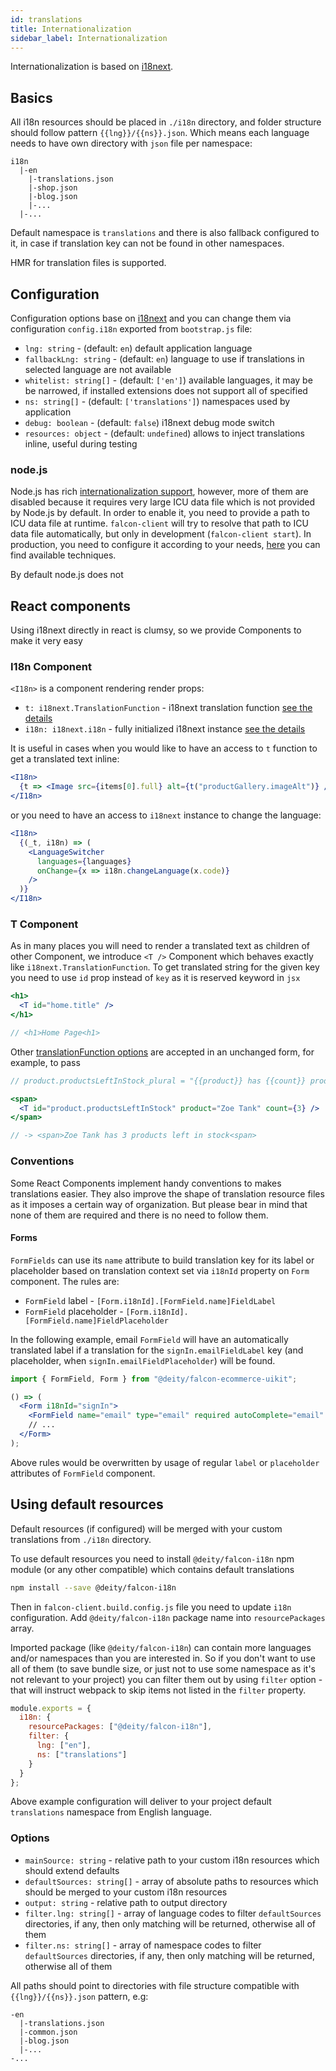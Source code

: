 ```yaml
---
id: translations
title: Internationalization
sidebar_label: Internationalization
---
```



Internationalization is based on [i18next](https://www.i18next.com/).

## Basics

All i18n resources should be placed in `./i18n` directory, and folder structure should follow pattern `{{lng}}/{{ns}}.json`. Which means each language needs to have own directory with `json` file per namespace:

```text
i18n
  |-en
    |-translations.json
    |-shop.json
    |-blog.json
    |-...
  |-...
```

Default namespace is `translations` and there is also fallback configured to it, in case if translation key can not be found in other namespaces.

HMR for translation files is supported.

## Configuration

Configuration options base on [i18next](https://www.i18next.com/overview/configuration-options) and you can change them via configuration `config.i18n` exported from `bootstrap.js` file:

- `lng: string` - (default: `en`) default application language
- `fallbackLng: string` - (default: `en`) language to use if translations in selected language are not available
- `whitelist: string[]` - (default: `['en']`) available languages, it may be be narrowed, if installed extensions does not support all of specified
- `ns: string[]` - (default: `['translations']`) namespaces used by application
- `debug: boolean` - (default: `false`) i18next debug mode switch
- `resources: object` - (default: `undefined`) allows to inject translations inline, useful during testing

### node.js
Node.js has rich [internationalization support](https://nodejs.org/api/intl.html#intl_internationalization_support), however, more of them are disabled because it requires very large ICU data file which is not provided by Node.js by default. In order to enable it, you need to provide a path to ICU data file at runtime. `falcon-client` will try to resolve that path to ICU data file automatically, but only in development (`falcon-client start`). In production, you need to configure it according to your needs, [here](https://nodejs.org/api/intl.html#intl_providing_icu_data_at_runtime) you can find available techniques.

By default node.js does not 
## React components

Using i18next directly in react is clumsy, so we provide Components to make it very easy

### I18n Component

`<I18n>` is a component rendering render props:

- `t: i18next.TranslationFunction` - i18next translation function [see the details](https://www.i18next.com/overview/api#t)
- `i18n: i18next.i18n` - fully initialized i18next instance [see the details](https://www.i18next.com/overview/api#api)

It is useful in cases when you would like to have an access to `t` function to get a translated text inline:

```jsx
<I18n>
  {t => <Image src={items[0].full} alt={t("productGallery.imageAlt")} />}
</I18n>
```

or you need to have an access to `i18next` instance to change the language:

```jsx
<I18n>
  {(_t, i18n) => (
    <LanguageSwitcher
      languages={languages}
      onChange={x => i18n.changeLanguage(x.code)}
    />
  )}
</I18n>
```

### T Component

As in many places you will need to render a translated text as children of other Component, we introduce `<T />` Component which behaves exactly like `i18next.TranslationFunction`. To get translated string for the given key you need to use `id` prop instead of `key` as it is reserved keyword in `jsx`

```jsx
<h1>
  <T id="home.title" />
</h1>

// <h1>Home Page<h1>
```

Other [translationFunction options](https://www.i18next.com/translation-function/essentials#overview-options) are accepted in an unchanged form, for example, to pass

```jsx
// product.productsLeftInStock_plural = "{{product}} has {{count}} products left in stock" */

<span>
  <T id="product.productsLeftInStock" product="Zoe Tank" count={3} />
</span>

// -> <span>Zoe Tank has 3 products left in stock<span>
```

### Conventions

Some React Components implement handy conventions to makes translations easier. They also improve the shape of translation resource files as it imposes a certain way of organization. But please bear in mind that none of them are required and there is no need to follow them.

#### Forms

`FormFields` can use its `name` attribute to build translation key for its label or placeholder based on translation context set via `i18nId` property on `Form` component. The rules are:

- `FormField` label - `[Form.i18nId].[FormField.name]FieldLabel`
- `FormField` placeholder - `[Form.i18nId].[FormField.name]FieldPlaceholder`

In the following example, email `FormField` will have an automatically translated label if a translation for the `signIn.emailFieldLabel` key (and placeholder, when `signIn.emailFieldPlaceholder`) will be found.

```jsx
import { FormField, Form } from "@deity/falcon-ecommerce-uikit";

() => (
  <Form i18nId="signIn">
    <FormField name="email" type="email" required autoComplete="email" />
    // ...
  </Form>
);
```

Above rules would be overwritten by usage of regular `label` or `placeholder` attributes of `FormField` component.

## Using default resources

Default resources (if configured) will be merged with your custom translations from `./i18n` directory.

To use default resources you need to install `@deity/falcon-i18n` npm module (or any other compatible) which contains default translations

```bash
npm install --save @deity/falcon-i18n
```

Then in `falcon-client.build.config.js` file you need to update `i18n` configuration. Add `@deity/falcon-i18n` package name into `resourcePackages` array.

Imported package (like `@deity/falcon-i18n`) can contain more languages and/or namespaces than you are interested in. So if you don't want to use all of them (to save bundle size, or just not to use some namespace as it's not relevant to your project) you can filter them out by using `filter` option - that will instruct webpack to skip items not listed in the `filter` property.

```javascript
module.exports = {
  i18n: {
    resourcePackages: ["@deity/falcon-i18n"],
    filter: {
      lng: ["en"],
      ns: ["translations"]
    }
  }
};
```

Above example configuration will deliver to your project default `translations` namespace from English language.

### Options

- `mainSource: string` - relative path to your custom i18n resources which should extend defaults
- `defaultSources: string[]` - array of absolute paths to resources which should be merged to your custom i18n resources
- `output: string` - relative path to output directory
- `filter.lng: string[]` - array of language codes to filter `defaultSources` directories, if any, then only matching will be returned, otherwise all of them
- `filter.ns: string[]` - array of namespace codes to filter `defaultSources` directories, if any, then only matching will be returned, otherwise all of them

All paths should point to directories with file structure compatible with `{{lng}}/{{ns}}.json` pattern, e.g:

```text
-en
  |-translations.json
  |-common.json
  |-blog.json
  |-...
-...
```
